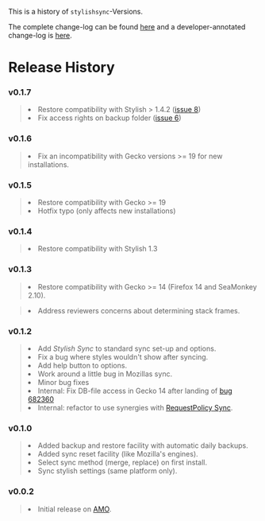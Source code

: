 This is a history of `stylishsync`-Versions.

The complete change-log can be found [here](http://code.google.com/p/stylishsync/source/list) and a developer-annotated change-log is
[here](https://stylishsync.googlecode.com/svn/trunk/changelog.txt).

# Release History #

<a href='Hidden comment: 
In case somebody"s wondering why I"m using HTML-markup: I want to copy this
page to and from the AMO release notes.
'></a>

### v0.1.7 ###
> <li>Restore compatibility with Stylish > 1.4.2 (<a href='https://code.google.com/p/stylishsync/issues/detail?id=8'>issue 8</a>)</li>
> <li>Fix access rights on backup folder (<a href='https://code.google.com/p/stylishsync/issues/detail?id=6'>issue 6</a>)</li>

### v0.1.6 ###
> <li>Fix an incompatibility with Gecko versions >= 19 for new installations.</li>

### v0.1.5 ###
> <li>Restore compatibility with Gecko >= 19</li>
> <li>Hotfix typo (only affects new installations)</li>

### v0.1.4 ###
> <li>Restore compatibility with Stylish 1.3</li>

### v0.1.3 ###
> <li>Restore compatibility with Gecko >= 14 (Firefox 14 and SeaMonkey 2.10).<br>
<blockquote><li>Address reviewers concerns about determining stack frames.</li></blockquote>

<h3>v0.1.2</h3>
<blockquote><li>Add <em>Stylish Sync</em> to standard sync set-up and options.</li>
<li>Fix a bug where styles wouldn't show after syncing.</li>
<li>Add help button to options.</li>
<li>Work around a little bug in Mozillas sync.</li>
<li>Minor bug fixes</li>
<li>Internal: Fix DB-file access in Gecko 14 after landing of <a href='https://code.google.com/p/stylishsync/issues/detail?id=82360'>bug 682360</a></li>
<li>Internal: refactor to use synergies with <a href='https://addons.mozilla.org/en-US/addon/reqpolsync/'>RequestPolicy Sync</a>.</li></blockquote>

<h3>v0.1.0</h3>
<blockquote><li>Added backup and restore facility with automatic daily backups.</li>
<li>Added sync reset facility (like Mozilla's engines).</li>
<li>Select sync method (merge, replace) on first install.</li>
<li>Sync stylish settings (same platform only).</li></blockquote>

<h3>v0.0.2</h3>
<blockquote><li>Initial release on <a href='https://addons.mozilla.org/en-US/addon/stylishsync/'>AMO</a>.</li>